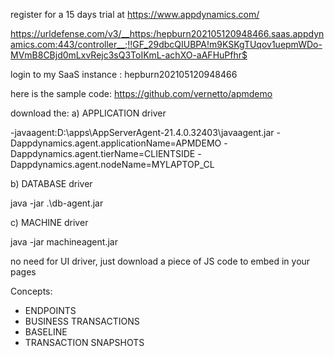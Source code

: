 register for a 15 days trial at https://www.appdynamics.com/

https://urldefense.com/v3/__https:/hepburn202105120948466.saas.appdynamics.com:443/controller__;!!GF_29dbcQIUBPA!m9KSKgTUqov1uepmWDo-MVmB8CBjd0mLxvRejc3sQ3ToIKmL-achXO-aAFHuPfhr$

login to my SaaS instance :
hepburn202105120948466

here is the sample code:
https://github.com/vernetto/apmdemo


download the:
a) APPLICATION driver 

-javaagent:D:\apps\AppServerAgent-21.4.0.32403\javaagent.jar -Dappdynamics.agent.applicationName=APMDEMO -Dappdynamics.agent.tierName=CLIENTSIDE -Dappdynamics.agent.nodeName=MYLAPTOP_CL

b) DATABASE driver

java -jar .\db-agent.jar

c) MACHINE driver

java -jar machineagent.jar

no need for UI driver, just download a piece of JS code to embed in your pages

Concepts:
* ENDPOINTS
* BUSINESS TRANSACTIONS
* BASELINE
* TRANSACTION SNAPSHOTS






